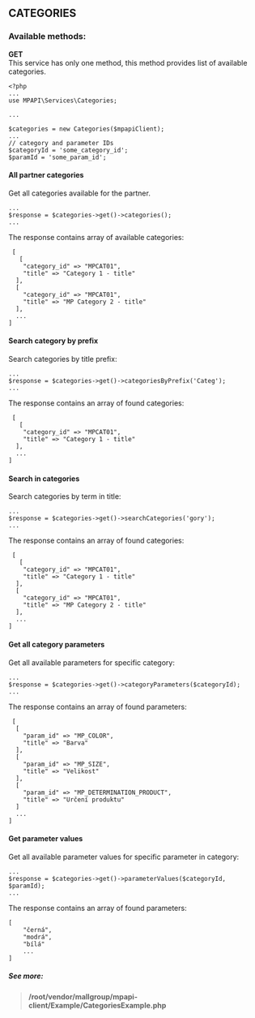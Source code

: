 ## CATEGORIES

### Available methods:
**GET**  
This service has only one method, this method provides list of available categories.
```
<?php 
...
use MPAPI\Services\Categories;

...

$categories = new Categories($mpapiClient);
...
// category and parameter IDs
$categoryId = 'some_category_id';
$paramId = 'some_param_id';
``` 

#### All partner categories
Get all categories available  for the partner.  
```
...
$response = $categories->get()->categories(); 
... 
```

The response contains array of available categories:
```
 [
   [
    "category_id" => "MPCAT01",
    "title" => "Category 1 - title"
  ],
  [
    "category_id" => "MPCAT01",
    "title" => "MP Category 2 - title"
  ],
  ...
]

```

#### Search category by prefix
Search categories by title prefix:
```
...
$response = $categories->get()->categoriesByPrefix('Categ'); 
... 
```

The response contains an array of found categories:
```
 [
   [
    "category_id" => "MPCAT01",
    "title" => "Category 1 - title"
  ],
  ...
]

```

#### Search in categories
Search categories by term in title:
```
...
$response = $categories->get()->searchCategories('gory'); 
... 
```

The response contains an array of found categories:
```
 [
   [
    "category_id" => "MPCAT01",
    "title" => "Category 1 - title"
  ],
  [
    "category_id" => "MPCAT01",
    "title" => "MP Category 2 - title"
  ],
  ...
]

```

#### Get all category parameters
Get all available parameters for specific category:
```
...
$response = $categories->get()->categoryParameters($categoryId); 
... 
```

The response contains an array of found parameters:
```
 [
  [
    "param_id" => "MP_COLOR",
    "title" => "Barva"
  ],
  [
    "param_id" => "MP_SIZE",
    "title" => "Velikost"
  ],
  [
    "param_id" => "MP_DETERMINATION_PRODUCT",
    "title" => "Určení produktu"
  ]
  ...
]

```

#### Get parameter values
Get all available parameter values for specific parameter in category:
```
...
$response = $categories->get()->parameterValues($categoryId, $paramId); 
... 
```

The response contains an array of found parameters:
```
[
    "černá",
    "modrá",
    "bílá"
    ...
]

```

##### See more:
> **/root/vendor/mallgroup/mpapi-client/Example/CategoriesExample.php**
